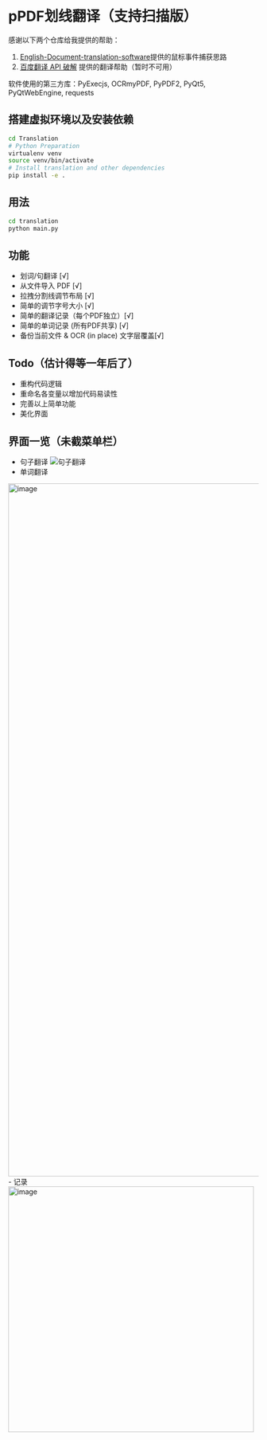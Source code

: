 # pPDF划线翻译（支持扫描版）
感谢以下两个仓库给我提供的帮助：
1. [English-Document-translation-software](https://github.com/zhangcf0110/English-Document-translation-software)提供的鼠标事件捕获思路
2. [百度翻译 API 破解](https://github.com/ZCY01/BaiduTranslate) 提供的翻译帮助（暂时不可用）

软件使用的第三方库：PyExecjs, OCRmyPDF, PyPDF2, PyQt5, PyQtWebEngine, requests

## 搭建虚拟环境以及安装依赖
```bash
cd Translation
# Python Preparation
virtualenv venv
source venv/bin/activate
# Install translation and other dependencies
pip install -e .
```
## 用法
```bash
cd translation
python main.py
```
## 功能

- 划词/句翻译 [√]
- 从文件导入 PDF [√]
- 拉拽分割线调节布局 [√]
- 简单的调节字号大小 [√]
- 简单的翻译记录（每个PDF独立）[√]
- 简单的单词记录 (所有PDF共享) [√]
- 备份当前文件 & OCR (in place) 文字层覆盖[√]
  
## Todo（估计得等一年后了）
- 重构代码逻辑
- 重命名各变量以增加代码易读性
- 完善以上简单功能
- 美化界面

## 界面一览（未截菜单栏）
- 句子翻译
![句子翻译](https://blogby.oss-cn-guangzhou.aliyuncs.com/20210418170605.png)
- 单词翻译
<img width="1393" alt="image" src="https://user-images.githubusercontent.com/79922894/115140196-97473000-a068-11eb-9bcb-1d8e581b04c7.png">
- 记录
<img width="494" alt="image" src="https://user-images.githubusercontent.com/79922894/115140422-d2962e80-a069-11eb-95a6-9ec6819d7ef5.png">

